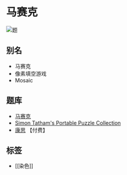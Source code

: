 # 马赛克

![题](https://www.chiark.greenend.org.uk/~sgtatham/puzzles/mosaic-web.png)

## 别名

- 马赛克
- 像素填空游戏
- Mosaic

## 题库

- [马赛克](https://cn.puzzle-minesweeper.com/mosaic-5x5-hard/)
- [Simon Tatham's Portable Puzzle Collection](https://www.chiark.greenend.org.uk/~sgtatham/puzzles/js/mosaic.html)
- [康思](https://www.conceptispuzzles.com/zh/index.aspx?uri=puzzle/fill-a-pix) 【付费】

## 标签

- [[染色]]
